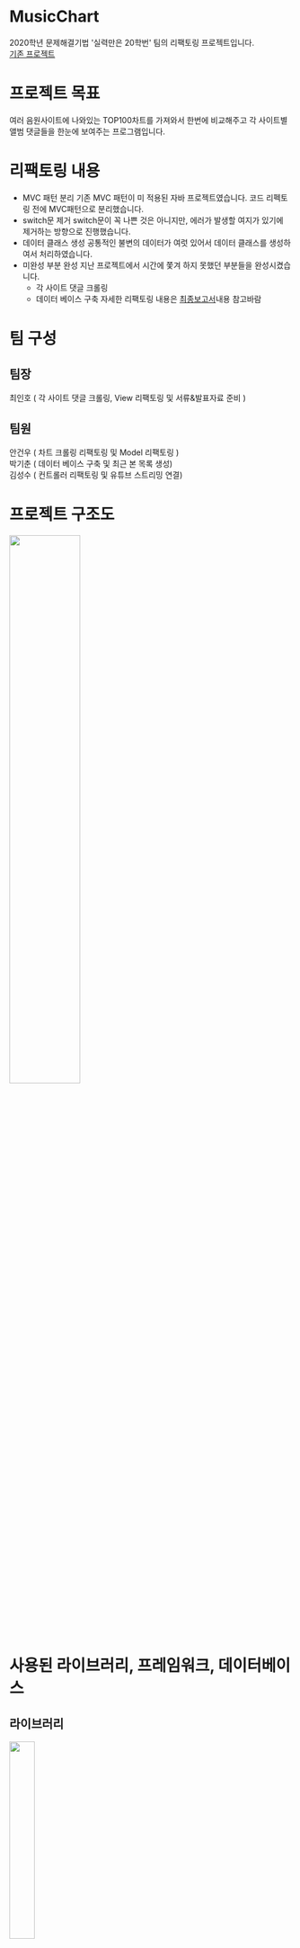 # MusicChart
2020학년 문제해결기법 '실력만은 20학번' 팀의 리팩토링 프로젝트입니다.  
[기존 프로젝트](https://github.com/E-know/MusicChartWithCommunity)

# 프로젝트 목표
여러 음원사이트에 나와있는 TOP100차트를 가져와서 한번에 비교해주고 각 사이트별 앨범 댓글들을 한눈에 보여주는 프로그램입니다.

# 리팩토링 내용
+ MVC 패턴 분리
기존 MVC 패턴이 미 적용된 자바 프로젝트였습니다. 코드 리펙토링 전에 MVC패턴으로 분리했습니다.
+ switch문 제거
switch문이 꼭 나쁜 것은 아니지만, 에러가 발생할 여지가 있기에 제거하는 방향으로 진행했습니다.
+ 데이터 클래스 생성
공통적인 불변의 데이터가 여럿 있어서 데이터 클래스를 생성하여서 처리하였습니다.
+ 미완성 부분 완성
지난 프로젝트에서 시간에 쫓겨 하지 못했던 부분들을 완성시켰습니다.
  - 각 사이트 댓글 크롤링
  - 데이터 베이스 구축
자세한 리팩토링 내용은 [최종보고서](https://me2.do/GWFZGvud)내용 참고바람

# 팀 구성
## 팀장
최인호 ( 각 사이트 댓글 크롤링, View 리팩토링 및 서류&발표자료 준비 )    
## 팀원
안건우 ( 차트 크롤링 리팩토링 및 Model 리팩토링 )  
박기춘 ( 데이터 베이스 구축 및 최근 본 목록 생성)   
김성수 ( 컨트롤러 리팩토링 및 유튜브 스트리밍 연결)

# 프로젝트 구조도
<img src="https://ifh.cc/g/hxS2CP.png" width="50%">

# 사용된 라이브러리, 프레임워크, 데이터베이스
## 라이브러리
<img src="https://bit.ly/3jZxrBD" width="30%">

## 프레임워크  
<img src="https://me2.do/FYu8pEeM" width="20%">

## 데이터베이스
<img src="https://me2.do/F36rBkib" width="20%"><img src="https://me2.do/FNmEbLkn" width="20%">

# 프로그램 시연
<img src="https://ifh.cc/g/8uaE7U.jpg" width="40%"> <img src="https://ifh.cc/g/3C3yaf.jpg" width="40%">
